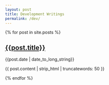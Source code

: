 ```yaml
---
layout: post
title: Development Writings
permalink: /dev/
---
```


{% for post in site.posts %}
<h2 class="post__blurb-title"><a href="{{post.url}}">{{post.title}}</a></h2>
<p class="post__blurb-date">{{post.date | date_to_long_string}}</p>

<p class="post__blurb-copy">{{ post.content | strip_html | truncatewords: 50 }}</p>

{% endfor %}